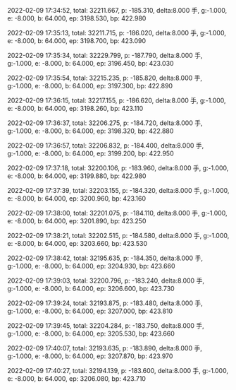 2022-02-09 17:34:52, total: 32211.667, p: -185.310, delta:8.000 手, g:-1.000, e: -8.000, b: 64.000, ep: 3198.530, bp: 422.980

2022-02-09 17:35:13, total: 32211.715, p: -186.020, delta:8.000 手, g:-1.000, e: -8.000, b: 64.000, ep: 3198.700, bp: 423.090

2022-02-09 17:35:34, total: 32229.799, p: -187.790, delta:8.000 手, g:-1.000, e: -8.000, b: 64.000, ep: 3196.450, bp: 423.030

2022-02-09 17:35:54, total: 32215.235, p: -185.820, delta:8.000 手, g:-1.000, e: -8.000, b: 64.000, ep: 3197.300, bp: 422.890

2022-02-09 17:36:15, total: 32217.155, p: -186.620, delta:8.000 手, g:-1.000, e: -8.000, b: 64.000, ep: 3198.260, bp: 423.110

2022-02-09 17:36:37, total: 32206.275, p: -184.720, delta:8.000 手, g:-1.000, e: -8.000, b: 64.000, ep: 3198.320, bp: 422.880

2022-02-09 17:36:57, total: 32206.832, p: -184.400, delta:8.000 手, g:-1.000, e: -8.000, b: 64.000, ep: 3199.200, bp: 422.950

2022-02-09 17:37:18, total: 32200.106, p: -183.960, delta:8.000 手, g:-1.000, e: -8.000, b: 64.000, ep: 3199.880, bp: 422.980

2022-02-09 17:37:39, total: 32203.155, p: -184.320, delta:8.000 手, g:-1.000, e: -8.000, b: 64.000, ep: 3200.960, bp: 423.160

2022-02-09 17:38:00, total: 32201.075, p: -184.110, delta:8.000 手, g:-1.000, e: -8.000, b: 64.000, ep: 3201.890, bp: 423.250

2022-02-09 17:38:21, total: 32202.515, p: -184.580, delta:8.000 手, g:-1.000, e: -8.000, b: 64.000, ep: 3203.660, bp: 423.530

2022-02-09 17:38:42, total: 32195.635, p: -184.350, delta:8.000 手, g:-1.000, e: -8.000, b: 64.000, ep: 3204.930, bp: 423.660

2022-02-09 17:39:03, total: 32200.796, p: -183.240, delta:8.000 手, g:-1.000, e: -8.000, b: 64.000, ep: 3206.600, bp: 423.730

2022-02-09 17:39:24, total: 32193.875, p: -183.480, delta:8.000 手, g:-1.000, e: -8.000, b: 64.000, ep: 3207.000, bp: 423.810

2022-02-09 17:39:45, total: 32204.284, p: -183.750, delta:8.000 手, g:-1.000, e: -8.000, b: 64.000, ep: 3205.530, bp: 423.660

2022-02-09 17:40:07, total: 32193.635, p: -183.890, delta:8.000 手, g:-1.000, e: -8.000, b: 64.000, ep: 3207.870, bp: 423.970

2022-02-09 17:40:27, total: 32194.139, p: -183.600, delta:8.000 手, g:-1.000, e: -8.000, b: 64.000, ep: 3206.080, bp: 423.710